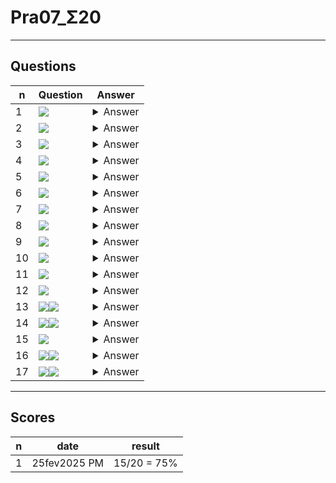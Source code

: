 # Pra07_Σ20

---

## Questions
|n|Question|Answer|
|-|--------|------|
|1|<img src="https://i.imgur.com/AHsjj5F.png">|<details><summary>Answer</summary><img src="https://i.imgur.com/VeRYHTS.png"></details>|
|2|<img src="https://i.imgur.com/R9JWS7t.png">|<details><summary>Answer</summary><img src="https://i.imgur.com/bXp8b1q.png"></details>|
|3|<img src="https://i.imgur.com/uhg9hVm.png">|<details><summary>Answer</summary><img src="https://i.imgur.com/03B0Fls.png"></details>|
|4|<img src="https://i.imgur.com/R1DCFG2.png">|<details><summary>Answer</summary><img src="https://i.imgur.com/6zGdYdg.png"></details>|
|5|<img src="https://i.imgur.com/TRfOZMM.png">|<details><summary>Answer</summary><img src="https://i.imgur.com/6PRVi7P.png"></details>|
|6|<img src="https://i.imgur.com/Jz2PEwA.png">|<details><summary>Answer</summary><img src="https://i.imgur.com/uE6mfHS.png"></details>|
|7|<img src="https://i.imgur.com/itwIrDK.png">|<details><summary>Answer</summary><img src="https://i.imgur.com/BWJj0uV.png"></details>|
|8|<img src="https://i.imgur.com/PDLETm3.png">|<details><summary>Answer</summary><img src="https://i.imgur.com/mjOOhVQ.png"></details>|
|9|<img src="https://i.imgur.com/Xymur3q.png">|<details><summary>Answer</summary><img src="https://i.imgur.com/QzYNPwe.png"></details>|
|10|<img src="https://i.imgur.com/fkJ6f9Q.png">|<details><summary>Answer</summary><img src="https://i.imgur.com/1MRBNh6.png"></details>|
|11|<img src="https://i.imgur.com/t1FgMb4.png">|<details><summary>Answer</summary><img src="https://i.imgur.com/NDPbOsT.png"></details>|
|12|<img src="https://i.imgur.com/swsByKT.png">|<details><summary>Answer</summary><img src="https://i.imgur.com/C71xUVB.png"></details>|
|13|<img src="https://i.imgur.com/XX7oVcq.png"><img src="https://i.imgur.com/ORwLrUV.png">|<details><summary>Answer</summary><img src="https://i.imgur.com/yWx83dh.png"></details>|
|14|<img src="https://i.imgur.com/2Qaj0mt.png"><img src="https://i.imgur.com/vEYXMBM.png">|<details><summary>Answer</summary><img src="https://i.imgur.com/BNEVhim.png"></details>|
|15|<img src="https://i.imgur.com/bHCAVHR.png">|<details><summary>Answer</summary><img src="https://i.imgur.com/BouQsmw.png"></details>|
|16|<img src="https://i.imgur.com/DiSm0dg.png"><img src="https://i.imgur.com/QG8Yz9G.png">|<details><summary>Answer</summary><img src="https://i.imgur.com/WxmyuBu.png"></details>|
|17|<img src="https://i.imgur.com/81w0bTI.png"><img src="https://i.imgur.com/D4Mo1uq.png">|<details><summary>Answer</summary>True</details>|

---

## Scores
|n|date|result|
|-|----|------|
|1|25fev2025 PM|15/20 = 75%|
